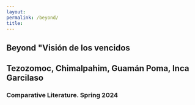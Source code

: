 ```yaml
--- 
layout: 
permalink: /beyond/
title:
---
```


<link rel="stylesheet" href="https://unpkg.com/tachyons@4.12.0/css/tachyons.min.css"/>
<article class="vh-100 dt w-100 bg-light-blue">
  <div class="dtc v-mid tc dark-blue ph3 ph4-l">
    <h1 class="f6 f2-m f-subheadline-l fw6 tc helvetica">Beyond "Visión de los vencidos</h1>
    <h2 class="f5 f2-m f-subheadline-l white fw5 tc athelas">Tezozomoc, Chimalpahim, Guamán Poma, Inca Garcilaso</h2>
            <h3 class="f2 fw7 ttu tracked lh-title mt0 mb3 avenir">Comparative Literature. Spring 2024</h3>
  </div>
</article>
